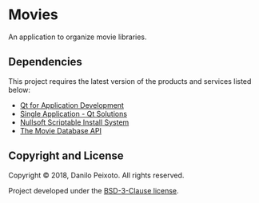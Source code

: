 # Movies
An application to organize movie libraries.

Dependencies
------------
This project requires the latest version of the products and services listed below:

- [Qt for Application Development](https://www.qt.io/download-qt-for-application-development)
- [Single Application - Qt Solutions](https://github.com/qtproject/qt-solutions/tree/master/qtsingleapplication)
- [Nullsoft Scriptable Install System](http://nsis.sourceforge.net)
- [The Movie Database API](https://www.themoviedb.org/documentation/api)

Copyright and License
---------------------
Copyright &copy; 2018, Danilo Peixoto. All rights reserved.

Project developed under the [BSD-3-Clause license](LICENSE).